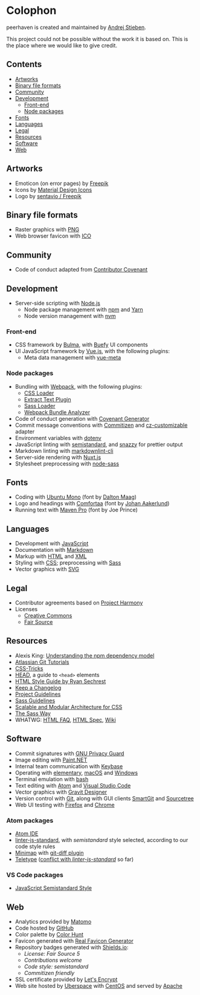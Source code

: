 # Colophon

peerhaven is created and maintained by [Andrej Stieben](https://github.com/stieben).

This project could not be possible without the work it is based on.
This is the place where we would like to give credit.

## Contents

- [Artworks](#artworks)
- [Binary file formats](#binary-file-formats)
- [Community](#community)
- [Development](#development)
  + [Front-end](#front-end)
  + [Node packages](#node-packages)
- [Fonts](#fonts)
- [Languages](#languages)
- [Legal](#legal)
- [Resources](#resources)
- [Software](#software)
- [Web](#web)

## Artworks

- Emoticon (on error pages) by [Freepik](https://www.freepik.com/free-vector/funny-round-smileys-pack_833320.htm)
- Icons by [Material Design Icons](https://materialdesignicons.com/)
- Logo by [sentavio / Freepik](https://www.freepik.com/free-vector/heart-logo_7057469.htm)

## Binary file formats

- Raster graphics with [PNG](https://en.wikipedia.org/wiki/Portable_Network_Graphics)
- Web browser favicon with [ICO](https://en.wikipedia.org/wiki/ICO_%28file_format%29)

## Community

- Code of conduct adapted from [Contributor Covenant](https://www.contributor-covenant.org/)

## Development

- Server-side scripting with [Node.js](https://nodejs.org/en/)
  + Node package management with [npm](https://www.npmjs.com/) and [Yarn](https://classic.yarnpkg.com/en/)
  + Node version management with [nvm](https://github.com/nvm-sh/nvm)

### Front-end

- CSS framework by [Bulma](https://bulma.io/), with [Buefy](https://buefy.github.io/) UI components
- UI JavaScript framework by [Vue.js](https://vuejs.org/), with the following plugins:
  + Meta data management with [vue-meta](https://github.com/declandewet/vue-meta)

### Node packages

- Bundling with [Webpack](https://webpack.js.org/), with the following plugins:
  + [CSS Loader](https://github.com/webpack-contrib/css-loader)
  + [Extract Text Plugin](https://github.com/webpack-contrib/extract-text-webpack-plugin)
  + [Sass Loader](https://github.com/webpack-contrib/sass-loader)
  + [Webpack Bundle Analyzer](https://github.com/webpack-contrib/webpack-bundle-analyzer)
- Code of conduct generation with [Covenant Generator](https://github.com/simonv3/covenant-generator)
- Commit message conventions with [Commitizen](http://commitizen.github.io/cz-cli/) and [cz-customizable](https://github.com/leonardoanalista/cz-customizable) adapter
- Environment variables with [dotenv](https://github.com/motdotla/dotenv)
- JavaScript linting with [semistandard](https://github.com/standard/semistandard), and [snazzy](https://github.com/standard/snazzy) for prettier output
- Markdown linting with [markdownlint-cli](https://github.com/igorshubovych/markdownlint-cli)
- Server-side rendering with [Nuxt.js](https://nuxtjs.org/)
- Stylesheet preprocessing with [node-sass](https://github.com/sass/node-sass)

## Fonts

- Coding with [Ubuntu Mono](https://fonts.google.com/specimen/Ubuntu+Mono) (font by [Dalton Maag](http://www.daltonmaag.com/))
- Logo and headings with [Comfortaa](https://fonts.google.com/specimen/Comfortaa) (font by [Johan Aakerlund](https://aajohan.deviantart.com/))
- Running text with [Maven Pro](https://fonts.google.com/specimen/Maven+Pro) (font by Joe Prince)

## Languages

- Development with [JavaScript](https://en.wikipedia.org/wiki/JavaScript)
- Documentation with [Markdown](https://daringfireball.net/projects/markdown/)
- Markup with [HTML](https://en.wikipedia.org/wiki/HTML) and [XML](https://en.wikipedia.org/wiki/XML)
- Styling with [CSS](https://en.wikipedia.org/wiki/Cascading_Style_Sheets); preprocessing with [Sass](https://sass-lang.com/)
- Vector graphics with [SVG](https://en.wikipedia.org/wiki/Scalable_Vector_Graphics)

## Legal

- Contributor agreements based on [Project Harmony](http://www.harmonyagreements.org/)
- Licenses
  + [Creative Commons](https://creativecommons.org/)
  + [Fair Source](https://fair.io/)

## Resources

- Alexis King: [Understanding the npm dependency model](https://lexi-lambda.github.io/blog/2016/08/24/understanding-the-npm-dependency-model/)
- [Atlassian Git Tutorials](https://www.atlassian.com/git/tutorials)
- [CSS-Tricks](https://css-tricks.com/)
- [HEAD](https://gethead.info/), a guide to `<head>` elements
- [HTML Style Guide by Ryan Sechrest](https://gist.github.com/ryansechrest/8693303)
- [Keep a Changelog](https://keepachangelog.com/en/1.0.0/)
- [Project Guidelines](https://github.com/elsewhencode/project-guidelines)
- [Sass Guidelines](https://sass-guidelin.es/)
- [Scalable and Modular Architecture for CSS](http://smacss.com/)
- [The Sass Way](http://thesassway.com/)
- WHATWG:
  [HTML FAQ](https://github.com/whatwg/html/blob/master/FAQ.md), [HTML Spec](https://html.spec.whatwg.org/multipage/), [Wiki](https://wiki.whatwg.org/)

## Software

- Commit signatures with [GNU Privacy Guard](https://gnupg.org/)
- Image editing with [Paint.NET](https://www.getpaint.net/)
- Internal team communication with [Keybase](https://keybase.io/)
- Operating with [elementary](https://elementary.io/), [macOS](https://developer.apple.com/macos/) and [Windows](https://www.microsoft.com/en-us/windows)
- Terminal emulation with [bash](https://www.gnu.org/software/bash/)
- Text editing with [Atom](https://flight-manual.atom.io/getting-started/sections/why-atom/) and [Visual Studio Code](https://code.visualstudio.com/)
- Vector graphics with [Gravit Designer](https://www.designer.io/)
- Version control with [Git](https://git-scm.com/), along with GUI clients [SmartGit](https://www.syntevo.com/smartgit/) and [Sourcetree](https://www.sourcetreeapp.com/)
- Web UI testing with [Firefox](https://www.mozilla.org/en-US/firefox/) and [Chrome](https://www.google.com/chrome/browser/desktop/index.html)

### Atom packages

- [Atom IDE](https://ide.atom.io/)
- [linter-js-standard](https://atom.io/packages/linter-js-standard), with _semistandard_ style selected, according to our code style rules
- [Minimap](https://atom.io/packages/minimap) with [git-diff plugin](https://atom.io/packages/minimap-git-diff)
- [Teletype](https://teletype.atom.io/) ([conflict with _linter-js-standard_](https://github.com/atom/teletype/issues/228) so far)

### VS Code packages

- [JavaScript Semistandard Style](https://marketplace.visualstudio.com/items?itemName=flet.vscode-semistandard)

## Web

- Analytics provided by [Matomo](https://matomo.org/)
- Code hosted by [GitHub](https://github.com/)
- Color palette by [Color Hunt](http://colorhunt.co/c/65068)
- Favicon generated with [Real Favicon Generator](https://realfavicongenerator.net/)
- Repository badges generated with [Shields.io](http://shields.io/):
  + _License: Fair Source 5_
  + _Contributions welcome_
  + _Code style: semistandard_
  + _Commitizen friendly_
- SSL certificate provided by [Let's Encrypt](https://letsencrypt.org/)
- Web site hosted by [Uberspace](https://uberspace.de/) with [CentOS](https://www.centos.org/) and served by [Apache](https://httpd.apache.org/)
